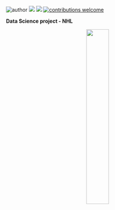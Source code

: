  ![author](https://img.shields.io/badge/author-DaniloDS-red.svg) [![](https://img.shields.io/badge/LinkedIn-blue.svg)](https://www.linkedin.com/in/danilooliveirads/) [![](https://img.shields.io/badge/python-3.7+-blue.svg)](https://www.python.org/downloads/release/python-365/) [![contributions welcome](https://img.shields.io/badge/contributions-welcome-brightgreen.svg?style=flat)](https://github.com/DanOliveira-DS/data_science/issues)

**Data Science project - NHL**
<p align="center">
  <img width="35%" src="https://upload.wikimedia.org/wikipedia/en/thumb/3/3a/05_NHL_Shield.svg/800px-05_NHL_Shield.svg.png" >
</p>


